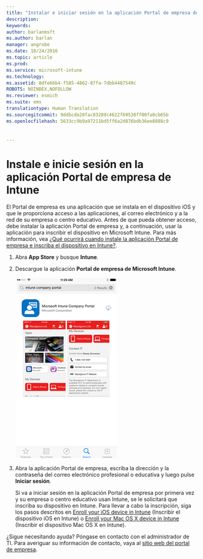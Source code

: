 ```yaml
---
title: "Instalar e iniciar sesión en la aplicación Portal de empresa de Intune | Microsoft Intune"
description: 
keywords: 
author: barlanmsft
ms.author: barlan
manager: angrobe
ms.date: 10/24/2016
ms.topic: article
ms.prod: 
ms.service: microsoft-intune
ms.technology: 
ms.assetid: 8dfe66b4-f585-4862-87fa-7dbb4487549c
ROBOTS: NOINDEX,NOFOLLOW
ms.reviewer: esmich
ms.suite: ems
translationtype: Human Translation
ms.sourcegitcommit: 9ddbcde20fac83289c4622f69538ff00fa0cb65b
ms.openlocfilehash: 5633cc9b9a97211bd5ff6a2d876bdb36ee8888c9


---
```



# <a name="install-and-sign-in-to-the-intune-company-portal-app"></a>Instale e inicie sesión en la aplicación Portal de empresa de Intune

El Portal de empresa es una aplicación que se instala en el dispositivo iOS y que le proporciona acceso a las aplicaciones, al correo electrónico y a la red de su empresa o centro educativo.  Antes de que pueda obtener acceso, debe instalar la aplicación Portal de empresa y, a continuación, usar la aplicación para inscribir el dispositivo en Microsoft Intune. Para más información, vea [¿Qué ocurrirá cuando instale la aplicación Portal de empresa e inscriba el dispositivo en Intune?](what-happens-if-you-install-the-company-portal-app-and-enroll-your-device-in-intune-ios.md).

1.  Abra **App Store** y busque **Intune**.

2.  Descargue la aplicación **Portal de empresa de Microsoft Intune**.

    ![Descarga de la aplicación Portal de empresa de Intune](./media/ios-cpinstall-1-cpinstore.png)

3.  Abra la aplicación Portal de empresa, escriba la dirección y la contraseña del correo electrónico profesional o educativa y luego pulse **Iniciar sesión**.

    Si va a iniciar sesión en la aplicación Portal de empresa por primera vez y su empresa o centro educativo usan Intune, se le solicitará que inscriba su dispositivo en Intune. Para llevar a cabo la inscripción, siga los pasos descritos en [Enroll your iOS device in Intune](enroll-your-device-in-intune-ios.md) (Inscribir el dispositivo iOS en Intune) o [Enroll your Mac OS X device in Intune](enroll-your-device-in-intune-mac-os-x.md) (Inscribir el dispositivo Mac OS X en Intune).

¿Sigue necesitando ayuda? Póngase en contacto con el administrador de TI. Para averiguar su información de contacto, vaya al [sitio web del portal de empresa](http://portal.manage.microsoft.com).



<!--HONumber=Nov16_HO1-->


